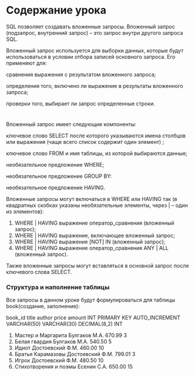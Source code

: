 # Содержание урока
SQL позволяет создавать вложенные запросы. Вложенный запрос (подзапрос, внутренний запрос) – это запрос внутри другого запроса SQL.

Вложенный запрос используется для выборки данных, которые будут использоваться в условии отбора записей основного запроса. Его применяют для:

сравнения выражения с результатом вложенного запроса;

определения того, включено ли выражение в результаты вложенного запроса;

проверки того, выбирает ли запрос определенные строки.

#

Вложенный запрос имеет следующие компоненты:


ключевое слово SELECT  после которого указываются имена столбцов или выражения (чаще всего список содержит один элемент) ;

ключевое слово FROM и имя таблицы, из которой выбираются данные;

необязательное предложение WHERE;

необязательное предложение GROUP BY:

необязательное предложение HAVING.

Вложенные запросы  могут включаться в WHERE или HAVING так (в квадратных скобках указаны необязательные элементы, через | – один из элементов):

1. WHERE | HAVING выражение оператор_сравнения (вложенный запрос);
2. WHERE | HAVING выражение, включающее вложенный запрос;
3. WHERE | HAVING выражение [NOT] IN (вложенный запрос);
4. WHERE | HAVING выражение  оператор_сравнения  ANY | ALL (вложенный запрос).

Также вложенные запросы могут вставляться в основной запрос после ключевого слова SELECT.

### Структура и наполнение таблицы
Все запросы в данном уроке будут формулироваться для таблицы book(создание, заполнение):

book_id	title	author	price	amount
INT PRIMARY KEY AUTO_INCREMENT	VARCHAR(50)	VARCHAR(30)	DECIMAL(8,2)	INT
1. Мастер и Маргарита	Булгаков М.А.	670.99	3
2. Белая гвардия	Булгаков М.А.	540.50	5
3. Идиот	Достоевский Ф.М.	460.00	10
4. Братья Карамазовы	Достоевский Ф.М.	799.01	3
5. Игрок	Достоевский Ф.М.	480.50	10
6. Стихотворения и поэмы	Есенин С.А.	650.00	15